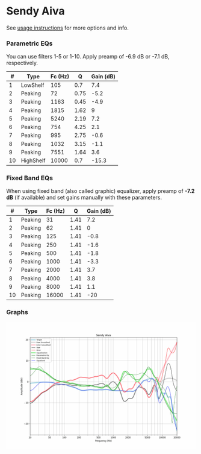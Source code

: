 # Sendy Aiva
See [usage instructions](https://github.com/jaakkopasanen/AutoEq#usage) for more options and info.

### Parametric EQs
You can use filters 1-5 or 1-10. Apply preamp of -6.9 dB or -7.1 dB, respectively.

|   # | Type      |   Fc (Hz) |    Q |   Gain (dB) |
|-----|-----------|-----------|------|-------------|
|   1 | LowShelf  |       105 | 0.7  |         7.4 |
|   2 | Peaking   |        72 | 0.75 |        -5.2 |
|   3 | Peaking   |      1163 | 0.45 |        -4.9 |
|   4 | Peaking   |      1815 | 1.62 |         9   |
|   5 | Peaking   |      5240 | 2.19 |         7.2 |
|   6 | Peaking   |       754 | 4.25 |         2.1 |
|   7 | Peaking   |       995 | 2.75 |        -0.6 |
|   8 | Peaking   |      1032 | 3.15 |        -1.1 |
|   9 | Peaking   |      7551 | 1.64 |         3.6 |
|  10 | HighShelf |     10000 | 0.7  |       -15.3 |

### Fixed Band EQs
When using fixed band (also called graphic) equalizer, apply preamp of **-7.2 dB** (if available) and set gains manually with these parameters.

|   # | Type    |   Fc (Hz) |    Q |   Gain (dB) |
|-----|---------|-----------|------|-------------|
|   1 | Peaking |        31 | 1.41 |         7.2 |
|   2 | Peaking |        62 | 1.41 |         0   |
|   3 | Peaking |       125 | 1.41 |        -0.8 |
|   4 | Peaking |       250 | 1.41 |        -1.6 |
|   5 | Peaking |       500 | 1.41 |        -1.8 |
|   6 | Peaking |      1000 | 1.41 |        -3.3 |
|   7 | Peaking |      2000 | 1.41 |         3.7 |
|   8 | Peaking |      4000 | 1.41 |         3.8 |
|   9 | Peaking |      8000 | 1.41 |         1.1 |
|  10 | Peaking |     16000 | 1.41 |       -20   |

### Graphs
![](./Sendy%20Aiva.png)

